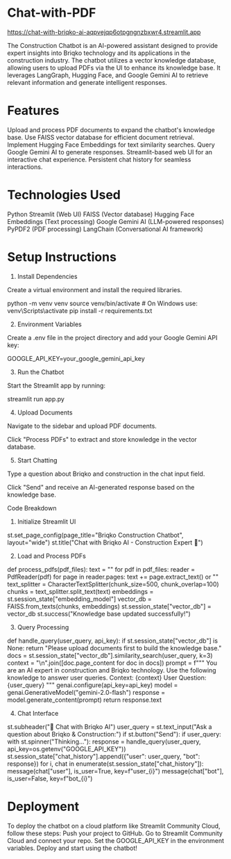 # Chat-with-PDF
https://chat-with-briqko-ai-aqpvejqp6otpgngnzbxwr4.streamlit.app

The Construction Chatbot is an AI-powered assistant designed to provide expert insights into Briqko technology and its applications in the construction industry. The chatbot utilizes a vector knowledge database, allowing users to upload PDFs via the UI to enhance its knowledge base. It leverages LangGraph, Hugging Face, and Google Gemini AI to retrieve relevant information and generate intelligent responses.

# Features

Upload and process PDF documents to expand the chatbot's knowledge base.
Use FAISS vector database for efficient document retrieval.
Implement Hugging Face Embeddings for text similarity searches.
Query Google Gemini AI to generate responses.
Streamlit-based web UI for an interactive chat experience.
Persistent chat history for seamless interactions.

# Technologies Used

Python
Streamlit (Web UI)
FAISS (Vector database)
Hugging Face Embeddings (Text processing)
Google Gemini AI (LLM-powered responses)
PyPDF2 (PDF processing)
LangChain (Conversational AI framework)

# Setup Instructions

1. Install Dependencies

Create a virtual environment and install the required libraries.

python -m venv venv
source venv/bin/activate  # On Windows use: venv\Scripts\activate
pip install -r requirements.txt

2. Environment Variables

Create a .env file in the project directory and add your Google Gemini API key:

GOOGLE_API_KEY=your_google_gemini_api_key

3. Run the Chatbot

Start the Streamlit app by running:

streamlit run app.py

4. Upload Documents

Navigate to the sidebar and upload PDF documents.

Click "Process PDFs" to extract and store knowledge in the vector database.

5. Start Chatting

Type a question about Briqko and construction in the chat input field.

Click "Send" and receive an AI-generated response based on the knowledge base.

Code Breakdown

1. Initialize Streamlit UI

st.set_page_config(page_title="Briqko Construction Chatbot", layout="wide")
st.title("Chat with Briqko AI - Construction Expert 🚧")

2. Load and Process PDFs

def process_pdfs(pdf_files):
    text = ""
    for pdf in pdf_files:
        reader = PdfReader(pdf)
        for page in reader.pages:
            text += page.extract_text() or ""
    text_splitter = CharacterTextSplitter(chunk_size=500, chunk_overlap=100)
    chunks = text_splitter.split_text(text)
    embeddings = st.session_state["embedding_model"]
    vector_db = FAISS.from_texts(chunks, embeddings)
    st.session_state["vector_db"] = vector_db
    st.success("Knowledge base updated successfully!")

3. Query Processing

def handle_query(user_query, api_key):
    if st.session_state["vector_db"] is None:
        return "Please upload documents first to build the knowledge base."
    docs = st.session_state["vector_db"].similarity_search(user_query, k=3)
    context = "\n".join([doc.page_content for doc in docs])
    prompt = f"""
    You are an AI expert in construction and Briqko technology.
    Use the following knowledge to answer user queries.
    Context: {context}
    User Question: {user_query}
    """
    genai.configure(api_key=api_key)
    model = genai.GenerativeModel("gemini-2.0-flash")
    response = model.generate_content(prompt)
    return response.text

4. Chat Interface

st.subheader("💬 Chat with Briqko AI")
user_query = st.text_input("Ask a question about Briqko & Construction:")
if st.button("Send"):
    if user_query:
        with st.spinner("Thinking..."):
            response = handle_query(user_query, api_key=os.getenv("GOOGLE_API_KEY"))
            st.session_state["chat_history"].append({"user": user_query, "bot": response})
for i, chat in enumerate(st.session_state["chat_history"]):
    message(chat["user"], is_user=True, key=f"user_{i}")
    message(chat["bot"], is_user=False, key=f"bot_{i}")

# Deployment

To deploy the chatbot on a cloud platform like Streamlit Community Cloud, follow these steps:
Push your project to GitHub.
Go to Streamlit Community Cloud and connect your repo.
Set the GOOGLE_API_KEY in the environment variables.
Deploy and start using the chatbot!

